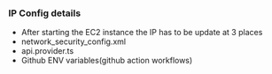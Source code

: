 ### IP Config details

- After starting the EC2 instance the IP has to be update at 3 places
- network_security_config.xml
- api.provider.ts
- Github ENV variables(github action workflows)